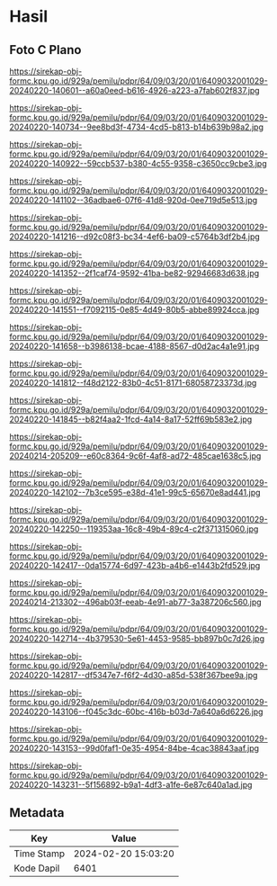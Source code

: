 # Hasil

## Foto C Plano

https://sirekap-obj-formc.kpu.go.id/929a/pemilu/pdpr/64/09/03/20/01/6409032001029-20240220-140601--a60a0eed-b616-4926-a223-a7fab602f837.jpg

https://sirekap-obj-formc.kpu.go.id/929a/pemilu/pdpr/64/09/03/20/01/6409032001029-20240220-140734--9ee8bd3f-4734-4cd5-b813-b14b639b98a2.jpg

https://sirekap-obj-formc.kpu.go.id/929a/pemilu/pdpr/64/09/03/20/01/6409032001029-20240220-140922--59ccb537-b380-4c55-9358-c3650cc9cbe3.jpg

https://sirekap-obj-formc.kpu.go.id/929a/pemilu/pdpr/64/09/03/20/01/6409032001029-20240220-141102--36adbae6-07f6-41d8-920d-0ee719d5e513.jpg

https://sirekap-obj-formc.kpu.go.id/929a/pemilu/pdpr/64/09/03/20/01/6409032001029-20240220-141216--d92c08f3-bc34-4ef6-ba09-c5764b3df2b4.jpg

https://sirekap-obj-formc.kpu.go.id/929a/pemilu/pdpr/64/09/03/20/01/6409032001029-20240220-141352--2f1caf74-9592-41ba-be82-92946683d638.jpg

https://sirekap-obj-formc.kpu.go.id/929a/pemilu/pdpr/64/09/03/20/01/6409032001029-20240220-141551--f7092115-0e85-4d49-80b5-abbe89924cca.jpg

https://sirekap-obj-formc.kpu.go.id/929a/pemilu/pdpr/64/09/03/20/01/6409032001029-20240220-141658--b3986138-bcae-4188-8567-d0d2ac4a1e91.jpg

https://sirekap-obj-formc.kpu.go.id/929a/pemilu/pdpr/64/09/03/20/01/6409032001029-20240220-141812--f48d2122-83b0-4c51-8171-68058723373d.jpg

https://sirekap-obj-formc.kpu.go.id/929a/pemilu/pdpr/64/09/03/20/01/6409032001029-20240220-141845--b82f4aa2-1fcd-4a14-8a17-52ff69b583e2.jpg

https://sirekap-obj-formc.kpu.go.id/929a/pemilu/pdpr/64/09/03/20/01/6409032001029-20240214-205209--e60c8364-9c6f-4af8-ad72-485cae1638c5.jpg

https://sirekap-obj-formc.kpu.go.id/929a/pemilu/pdpr/64/09/03/20/01/6409032001029-20240220-142102--7b3ce595-e38d-41e1-99c5-65670e8ad441.jpg

https://sirekap-obj-formc.kpu.go.id/929a/pemilu/pdpr/64/09/03/20/01/6409032001029-20240220-142250--119353aa-16c8-49b4-89c4-c2f371315060.jpg

https://sirekap-obj-formc.kpu.go.id/929a/pemilu/pdpr/64/09/03/20/01/6409032001029-20240220-142417--0da15774-6d97-423b-a4b6-e1443b2fd529.jpg

https://sirekap-obj-formc.kpu.go.id/929a/pemilu/pdpr/64/09/03/20/01/6409032001029-20240214-213302--496ab03f-eeab-4e91-ab77-3a387206c560.jpg

https://sirekap-obj-formc.kpu.go.id/929a/pemilu/pdpr/64/09/03/20/01/6409032001029-20240220-142714--4b379530-5e61-4453-9585-bb897b0c7d26.jpg

https://sirekap-obj-formc.kpu.go.id/929a/pemilu/pdpr/64/09/03/20/01/6409032001029-20240220-142817--df5347e7-f6f2-4d30-a85d-538f367bee9a.jpg

https://sirekap-obj-formc.kpu.go.id/929a/pemilu/pdpr/64/09/03/20/01/6409032001029-20240220-143106--f045c3dc-60bc-416b-b03d-7a640a6d6226.jpg

https://sirekap-obj-formc.kpu.go.id/929a/pemilu/pdpr/64/09/03/20/01/6409032001029-20240220-143153--99d0faf1-0e35-4954-84be-4cac38843aaf.jpg

https://sirekap-obj-formc.kpu.go.id/929a/pemilu/pdpr/64/09/03/20/01/6409032001029-20240220-143231--5f156892-b9a1-4df3-a1fe-6e87c640a1ad.jpg


## Metadata

| Key        | Value               |
| ---------- | ------------------- |
| Time Stamp | 2024-02-20 15:03:20 |
| Kode Dapil | 6401                |



